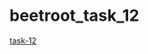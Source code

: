 # beetroot_task_12
[task-12](https://irared95.github.io/beetroot_task_12/task-12/task-12-1/index.html)
